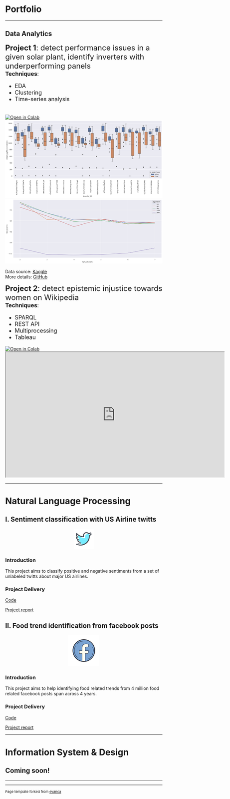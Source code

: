﻿# **Portfolio**

---
## **Data Analytics**

**<font size="5">Project 1**: detect performance issues in a given solar plant, identify inverters with underperforming panels</font><br>
**<font size="4">Techniques**:
 - EDA
 - Clustering
 - Time-series analysis
 </font>
<br>
<div align="left"><a  href="https://colab.research.google.com/drive/1btPn-c57E9ND-kv4wNZT-GEnkKFZuW44?usp=sharing"  target="_parent"><img  src="https://colab.research.google.com/assets/colab-badge.svg"  alt="Open in Colab"/></a>
</div>
<div align="left"><img src="images/inverter_light_conversion.png" width="700"/></div> 
<div align="left"><img src="images/optimal K.png" width="700"/></div> 

Data source: [Kaggle](https://www.kaggle.com/anikannal/solar-power-generation-data) <br>
More details: [GitHub](https://github.com/mx-hxh/colab-solar)<br>

**<font size="5">Project 2**: detect epistemic injustice towards women on Wikipedia</font><br>
**<font size="4">Techniques**:
 - SPARQL
 - REST API
 - Multiprocessing
 - Tableau
 </font>
 <div align="left"><a  href="https://colab.research.google.com/drive/1k4TkItYtppNolsXvqVLrPQvIeGS6mrCy?usp=sharing"  target="_parent"><img  src="https://colab.research.google.com/assets/colab-badge.svg"  alt="Open in Colab"/></a><br>
<iframe src="https://public.tableau.com/app/profile/miao.xi/viz/DecodingEpistemicInjusticetowardsWomenonWikipedia/Dashboard?:showAppBanner=false&:showVizHome=no&:embed=true&:origin=viz_share_link"
 width="700" height="400"></iframe>


---

# **Natural Language Processing**
## **I. Sentiment classification with US Airline twitts**

<div align="center"><img src="images/icons8-twitter-64.png?raw=true"/></div>

### **Introduction**
This project aims to classify positive and negative sentiments from a set of unlabeled twitts about major US airlines.

### **Project Delivery**
[Code](/Codes/R/US_Airline_Sentiment)

[Project report](/pdf/USAirline_Report.pdf)

## **II. Food trend identification from facebook posts**

<div align="center"><img src="images/icons8-facebook-100.png?raw=true"/></div>

### **Introduction**
This project aims to help identifying food related trends from 4 million food related facebook posts span across 4 years.

### **Project Delivery**
[Code](/Codes/R/Food_Trend_Facebook)

[Project report](/pdf/Cauliflower_Report.pdf)

---

# **Information System & Design**
## **Coming soon!**


---




---
<p style="font-size:11px">Page template forked from <a href="https://github.com/evanca/quick-portfolio">evanca</a></p>
<!-- Remove above link if you don't want to attibute -->
